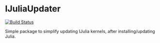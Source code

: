 # IJuliaUpdater

[![Build Status](https://github.com/BacAmorim/IJuliaUpdater.jl/actions/workflows/CI.yml/badge.svg?branch=main)](https://github.com/BacAmorim/IJuliaUpdater.jl/actions/workflows/CI.yml?query=branch%3Amain)

Simple package to simplify updating IJulia kernels, after installing/updating Julia.
